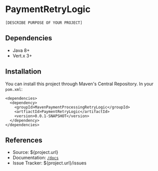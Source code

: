 # PaymentRetryLogic

`[DESCRIBE PURPOSE OF YOUR PROJECT]`

## Dependencies

- Java 8+
- Vert.x 3+

## Installation

You can install this project through Maven's Central Repository. In your
`pom.xml`:

```
<dependencies>
  <dependency>
    <groupId>MavenPaymentProcessingRetryLogic</groupId>
    <artfiactId>PaymentRetryLogic</artifactId>
    <version>0.0.1-SNAPSHOT</version>
  </dependency>
</dependencies>
```

## References

- Source: ${project.url}
- Documentation: [`/docs`](docs/)
- Issue Tracker: ${project.url}/issues